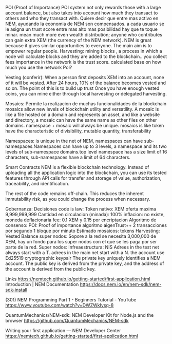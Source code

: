 POI (Proof of Importance)
 POI system not only rewards those with a large account balance, but also takes into account how much they transact to others and who they transact with.
 Quiere decir que entre mas activo en NEM, ayudando la economia de NEM son compensados. a cada usuario se le asigna un trust score entre mas alto mas posibilidad hay que te toque minar.
 mean much more even wealth distribution; anyone who contributes can gain extra XEM (the currency of the NEM network). NEM is great because it gives similar opportunities to everyone. The main aim is to empower regular people.
Harvesting: mining blocks , a process in which a node will calculate blocks and they are added to the blockchain.. you collect fees
importance in the network is the trust score. calculated base on how much you use the network
Pol?

Vesting (conferir): When a person first deposits XEM into an account, none of it will be vested. After 24 hours, 10% of the balance becomes vested and so on. The point of this is to build up trust
Once you have enough vested coins, you can mine either through local harvesting or delegated harvesting.

Mosaics: Permite la realizacion de muchas funcionalidades de la blockchain
mosaics allow new levels of blockchain utility and versatility.  A mosaic is like a file hosted on a domain and represents an asset, and like a website and directory, a mosaic can have the same name as other files on other domains. 
 namespace + mosaic will always be unique. mosaics is like token have the characteristic of divisibility, mutable quantity, transferability

Namespaces: is unique in the net of NEM,  namespaces can have sub-namespaces.Namespaces can have up to 3 levels, a namespace and its two levels of sub-namespace domains.top level namespace has a size limit of 16 characters, sub-namespaces have a limit of 64 characters. 


Smart Contracts
NEM is a flexible blockchain technology. Instead of uploading all the application logic into the blockchain, you can use its tested features through API calls for transfer and storage of value, authorization, traceability, and identification.

The rest of the code remains off-chain. This reduces the inherent immutability risk, as you could change the process when necessary.

Gobernanza: Decisiones
code is law:
Token nativo: XEM
oferta maxima 9,999,999,999
Cantidad en circulacion (minada): 100%
inflacion: no existe, moneda deflacionaria
fee: 0.1 XEM y 0.15 por encriptacion
Algoritmo de consenso: POI: Proof of importance algoritmo aigenTrust++
2 transacciones por segundo
1 bloque por minuto Estimado
mosaicos: tokens
Harvesting: Vested Balance
super nodos: Sopore a la red se necesita 3,000,000 de XEM, hay un fondo para los super nodos con el que se les paga por ser parte de la red.
Super nodos: 
Infreaestructura:
NIS
Adrees in the test net always start with a T.
adrees in the main net start with a N.
the account use Ed25519 cryptographic keypair
The private key uniquely identifies a NEM account. The public key is derived from the private key, and the address of the account is derived from the public key.



Links
https://nemtech.github.io/getting-started/first-application.html
Introduction | NEM Documentation
https://docs.nem.io/en/nem-sdk/nem-sdk-install

(301) NEM Programming Part 1 - Beginners Tutorial - YouTube
https://www.youtube.com/watch?v=DWZWkIvsq-8

QuantumMechanics/NEM-sdk: NEM Developer Kit for Node.js and the browser
https://github.com/QuantumMechanics/NEM-sdk

Writing your first application — NEM Developer Center
https://nemtech.github.io/getting-started/first-application.html